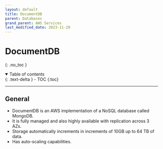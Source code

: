 ```yaml
---
layout: default
title: DocumentDB
parent: Databases
grand_parent: AWS Services
last_modified_date: 2023-11-29
---
```


# DocumentDB
{: .no_toc }

<details open markdown="block">
  <summary>
    Table of contents
  </summary>
  {: .text-delta }
- TOC
{:toc}
</details>

---

## General

- DocumentDB is an AWS implementation of a NoSQL database called MongoDB.
- It is fully managed and also highly available with replication across 3 AZs.
- Storage automatically increments in increments of 10GB up to 64 TB of data.
- Has auto-scaling capabilities.